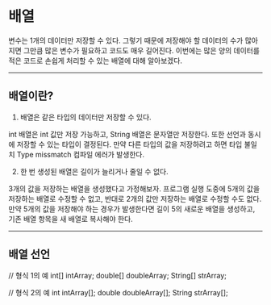 # 배열

변수는 1개의 데이터만 저장할 수 있다. 그렇기 때문에 저장해야 할 데이터의 수가 많아지면 그만큼 많은 변수가 필요하고 
코드도 매우 길어진다. 이번에는 많은 양의 데이터를 적은 코드로 손쉽게 처리할 수 있는 배열에 대해 알아보겠다.

---
## 배열이란?

1. 배열은 같은 타입의 데이터만 저장할 수 있다.

int 배열은 int 값만 저장 가능하고, String 배열은 문자열만 저장한다.
또한 선언과 동시에 저장할 수 있는 타입이 결정된다. 만약 다른 타입의 값을 저장하려고 하면 타입 불일치 Type missmatch 
컴파일 에러가 발생한다.

2. 한 번 생성된 배열은 길이가 늘리거나 줄일 수 없다.

3개의 값을 저장하는 배열을 생성했다고 가정해보자. 프로그램 실행 도중에 5개의 값을 저장하는 배열로 수정할 수 없고,
반대로 2개의 값만 저장하는 배열로 수정할 수도 없다. 만약 5개의 값을 저장해야 하는 경우가 발생한다면 길이 5의 새로운 배열을 생성하고,
기존 배열 항목을 새 배열로 복사해야 한다.

---
## 배열 선언

// 형식 1의 예
int[] intArray;
double[] doubleArray;
String[] strArray;

// 형식 2의 예
int intArray[];
double doubleArray[];
String strArray[];
